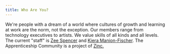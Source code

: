 ```yaml
---
title: Who Are You?
---
```

We're people with a dream of a world where cultures of growth and learning at
work are the norm, not the exception. Our members range from technology
executives to artists. We value skills of all kinds and all levels. The current
"staff" is <a href="http://zeespencer.com">Zee Spencer</a> and <a
href="http://twitter.com/kmanion">Kiera Manion-Fischer</a>. The Apprenticeship Community is a project of [Zinc.](http://www.zincma.de)
